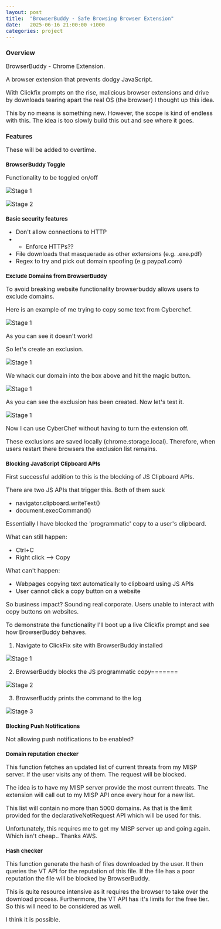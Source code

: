 ```yaml
---
layout: post
title:  "BrowserBuddy - Safe Browsing Browser Extension"
date:   2025-06-16 21:00:00 +1000
categories: project
---
```


<style>
  body { font-size: 16px; }
  body {font-family: 'Inter', sans-serif}
  h1 { font-size: 19px !important; }
  h2 { font-size: 17px !important; }
  h3 { font-size: 15px !important; }
</style>

## Overview

BrowserBuddy - Chrome Extension. 

A browser extension that prevents dodgy JavaScript. 

With Clickfix prompts on the rise, malicious browser extensions and drive by downloads tearing apart the real OS (the browser) I thought up this idea.

This by no means is something new. However, the scope is kind of endless with this. The idea is too slowly build this out and see where it goes. 

## Features

These will be added to overtime.

### BrowserBuddy Toggle 

Functionality to be toggled on/off 

![Stage 1](/images/browser_buddy_off.PNG)

![Stage 2](/images/browser_buddy_on.PNG)

### Basic security features

- Don't allow connections to HTTP
- - Enforce HTTPs??
- File downloads that masquerade as other extensions (e.g. .exe.pdf)
- Regex to try and pick out domain spoofing (e.g paypa1.com)

### Exclude Domains from BrowserBuddy 

To avoid breaking website functionality browserbuddy allows users to exclude domains.

Here is an example of me trying to copy some text from Cyberchef.

![Stage 1](/images/browser_buddy_block.PNG)

As you can see it doesn't work!

So let's create an exclusion.

![Stage 1](/images/browser_buddy_exclusion.PNG)

We whack our domain into the box above and hit the magic button.

![Stage 1](/images/browser_buddy_exclusion_clicked.PNG)

As you can see the exclusion has been created. Now let's test it.

![Stage 1](/images/browser_buddy_copy_works.PNG)

Now I can use CyberChef without having to turn the extension off.

These exclusions are saved locally (chrome.storage.local). Therefore, when users restart there browsers the exclusion list remains. 

### Blocking JavaScript Clipboard APIs

First successful addition to this is the blocking of JS Clipboard APIs. 

There are two JS APIs that trigger this. Both of them suck
- navigator.clipboard.writeText()
- document.execCommand()

Essentially I have blocked the 'programmatic' copy to a user's clipboard. 

What can still happen: 
- Ctrl+C 
- Right click --> Copy 

What can't happen:
- Webpages copying text automatically to clipboard using JS APIs
- User cannot click a copy button on a website

So business impact? Sounding real corporate. Users unable to interact with copy buttons on websites.

To demonstrate the functionality I'll boot up a live Clickfix prompt and see how BrowserBuddy behaves.


1. Navigate to ClickFix site with BrowserBuddy installed


![Stage 1](/images/browser_buddy_clickfix_stop.PNG)


2. BrowserBuddy blocks the JS programmatic copy=======


![Stage 2](/images/browser_buddy_clickfix_popup.PNG)


3. BrowserBuddy prints the command to the log


![Stage 3](/images/browser_buddy_log.PNG)

### Blocking Push Notifications

Not allowing push notifications to be enabled?

### Domain reputation checker

This function fetches an updated list of current threats from my MISP server. If the user visits any of them. The request will be blocked.

The idea is to have my MISP server provide the most current threats. The extension will call out to my MISP API once every hour for a new list.

This list will contain no more than 5000 domains. As that is the limit provided for the declarativeNetRequest API which will be used for this.

Unfortunately, this requires me to get my MISP server up and going again. Which isn't cheap.. Thanks AWS.

### Hash checker

This function generate the hash of files downloaded by the user. It then queries the VT API for the reputation of this file. If the file has a poor reputation the file will be blocked by BrowserBuddy.

This is quite resource intensive as it requires the browser to take over the download process. Furthermore, the VT API has it's limits for the free tier. So this will need to be considered as well.

I think it is possible. 

### 